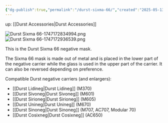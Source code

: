 ```yaml
---
{"dg-publish":true,"permalink":"/durst-sixma-66/","created":"2025-05-13T23:44:31.643+02:00"}
---
```


up: [[Durst Accessories\|Durst Accessories]]

![Durst Sixma 66-1747172834994.png](/img/user/Assets/Durst%20Sixma%2066-1747172834994.png)
![Durst Sixma 66-1747172936539.png](/img/user/Assets/Durst%20Sixma%2066-1747172936539.png)

This is the Durst Sixma 66 negative mask.

 The Sixma 66 mask is made out of metal and is placed in the lower part of the negative carrier while the glass is used in the upper part of the carrier. It can also be reversed depending on preference. 

Compatible Durst negative carriers (and enlargers):

- [[Durst Lidineg\|Durst Lidineg]] (M370)
- [[Durst Sivoneg\|Durst Sivoneg]] (M601)
- [[Durst Sirioneg\|Durst Sirioneg]] (M605)
- [[Durst Unineg\|Durst Unineg]] (M670)
- [[Durst Sinoneg\|Durst Sinoneg]] (M707, AC707, Modular 70)
- [[Durst Cosixneg\|Durst Cosixneg]] (AC650)